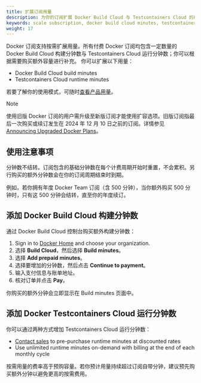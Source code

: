 ```yaml
---
title: 扩展订阅用量
description: 为你的订阅扩展 Docker Build Cloud 与 Testcontainers Cloud 的用量
keywords: scale subscription, docker build cloud minutes, testcontainers cloud minutes, usage scaling
weight: 17
---
```


Docker 订阅支持按需扩展用量。所有付费 Docker 订阅均包含一定数量的 Docker Build Cloud 构建分钟数与 Testcontainers Cloud 运行分钟数；你可以根据需要购买额外容量进行补充。
你可以扩展以下用量：

- Docker Build Cloud build minutes
- Testcontainers Cloud runtime minutes

若要了解你的使用模式，可随时[查看产品用量](../admin/organization/manage-products.md#view-docker-product-usage)。

> [!NOTE]
>
> 使用旧版 Docker 订阅的用户需升级至新版订阅才能使用扩容选项。旧版订阅指最后一次购买或续订发生在 2024 年 12 月 10 日之前的订阅。详情参见 [Announcing Upgraded Docker Plans](https://www.docker.com/blog/november-2024-updated-plans-announcement/)。

## 使用注意事项

分钟数不结转。订阅包含的基础分钟数在每个计费周期开始时重置，不会累积。另行购买的额外分钟数会在你的订阅周期结束时到期。

例如，若你拥有年度 Docker Team 订阅（含 500 分钟），当你额外购买 500 分钟时，只有这 500 分钟会结转，直至你的年度续订。

## 添加 Docker Build Cloud 构建分钟数

通过 Docker Build Cloud 控制台购买额外构建分钟数：

1. Sign in to [Docker Home](https://app.docker.com/) and choose
your organization.
1. 选择 **Build Cloud**，然后选择 **Build minutes**。
1. 选择 **Add prepaid minutes**。
1. 选择要增加的分钟数，然后点击 **Continue to payment**。
1. 输入支付信息与账单地址。
1. 核对订单并点击 **Pay**。

你购买的额外分钟会立即显示在 Build minutes 页面中。

## 添加 Docker Testcontainers Cloud 运行分钟数

你可以通过两种方式增加 Testcontainers Cloud 运行分钟数：

- [Contact sales](https://www.docker.com/pricing/contact-sales/) to pre-purchase runtime minutes at discounted rates
- Use unlimited runtime minutes on-demand with billing at the end of each monthly cycle

按需用量的费率高于预购容量。若你预计用量持续超过订阅自带分钟，建议预先购买额外分钟以避免更高的按需费用。
